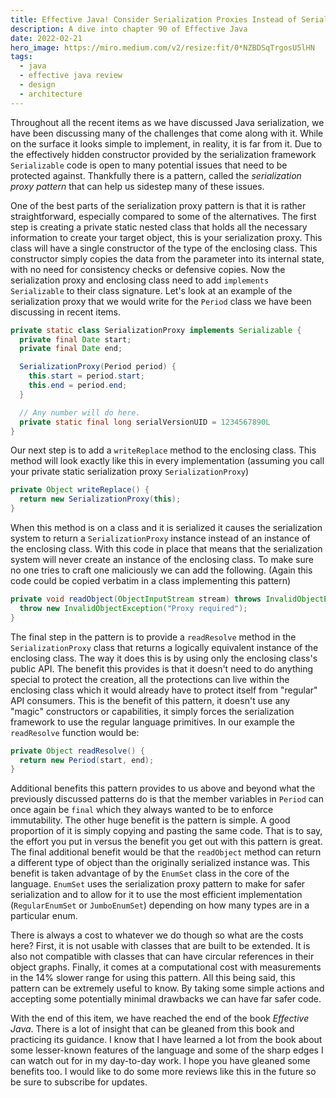```yaml
---
title: Effective Java! Consider Serialization Proxies Instead of Serialized Instances
description: A dive into chapter 90 of Effective Java
date: 2022-02-21
hero_image: https://miro.medium.com/v2/resize:fit/0*NZBDSqTrgosU5lHN
tags:
  - java
  - effective java review
  - design
  - architecture
---
```


Throughout all the recent items as we have discussed Java serialization, we have been discussing many of the challenges that come along with it. While on the surface it looks simple to implement, in reality, it is far from it. Due to the effectively hidden constructor provided by the serialization framework `Serializable` code is open to many potential issues that need to be protected against. Thankfully there is a pattern, called the _serialization proxy pattern_ that can help us sidestep many of these issues.

One of the best parts of the serialization proxy pattern is that it is rather straightforward, especially compared to some of the alternatives.  The first step is creating a private static nested class that holds all the necessary information to create your target object, this is your serialization proxy. This class will have a single constructor of the type of the enclosing class. This constructor simply copies the data from the parameter into its internal state, with no need for consistency checks or defensive copies. Now the serialization proxy and enclosing class need to add `implements Serializable` to their class signature. Let's look at an example of the serialization proxy that we would write for the `Period` class we have been discussing in recent items.

```java
private static class SerializationProxy implements Serializable {
  private final Date start;
  private final Date end;

  SerializationProxy(Period period) {
    this.start = period.start;
    this.end = period.end;
  }

  // Any number will do here.
  private static final long serialVersionUID = 1234567890L
}
```

Our next step is to add a `writeReplace` method to the enclosing class. This method will look exactly like this in every implementation (assuming you call your private static serialization proxy `SerializationProxy`)

```java
private Object writeReplace() {
  return new SerializationProxy(this);
}
```

When this method is on a class and it is serialized it causes the serialization system to return a `SerializationProxy` instance instead of an instance of the enclosing class. With this code in place that means that the serialization system will never create an instance of the enclosing class. To make sure no one tries to craft one maliciously we can add the following. (Again this code could be copied verbatim in a class implementing this pattern)

```java
private void readObject(ObjectInputStream stream) throws InvalidObjectException {
  throw new InvalidObjectException("Proxy required");
}
```

The final step in the pattern is to provide a `readResolve` method in the `SerializationProxy` class that returns a logically equivalent instance of the enclosing class. The way it does this is by using only the enclosing class's public API. The benefit this provides is that it doesn't need to do anything special to protect the creation, all the protections can live within the enclosing class which it would already have to protect itself from "regular" API consumers. This is the benefit of this pattern, it doesn't use any "magic" constructors or capabilities, it simply forces the serialization framework to use the regular language primitives. In our example the `readResolve` function would be:

```java
private Object readResolve() {
  return new Period(start, end);
}
```

Additional benefits this pattern provides to us above and beyond what the previously discussed patterns do is that the member variables in `Period` can once again be `final` which they always wanted to be to enforce immutability. The other huge benefit is the pattern is simple. A good proportion of it is simply copying and pasting the same code. That is to say, the effort you put in versus the benefit you get out with this pattern is great. The final additional benefit would be that the `readObject` method can return a different type of object than the originally serialized instance was. This benefit is taken advantage of by the `EnumSet` class in the core of the language. `EnumSet` uses the serialization proxy pattern to make for safer serialization and to allow for it to use the most efficient implementation (`RegularEnumSet` or `JumboEnumSet`) depending on how many types are in a particular enum.

There is always a cost to whatever we do though so what are the costs here? First, it is not usable with classes that are built to be extended. It is also not compatible with classes that can have circular references in their object graphs. Finally, it comes at a computational cost with measurements in the 14% slower range for using this pattern. All this being said, this pattern can be extremely useful to know. By taking some simple actions and accepting some potentially minimal drawbacks we can have far safer code. 

With the end of this item, we have reached the end of the book _Effective Java_. There is a lot of insight that can be gleaned from this book and practicing its guidance. I know that I have learned a lot from the book about some lesser-known features of the language and some of the sharp edges I can watch out for in my day-to-day work. I hope you have gleaned some benefits too. I would like to do some more reviews like this in the future so be sure to subscribe for updates.  
